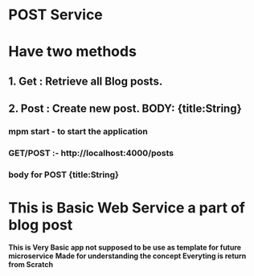 # POST Service 

# Have two methods 
## 1. Get : Retrieve all Blog posts.
## 2. Post :  Create new post. BODY: {title:String}

### mpm start - to start the application 

### GET/POST :- http://localhost:4000/posts 
### body for POST {title:String}


# This is Basic Web Service a part of blog post


**This is Very Basic app not supposed to be use as template for future microservice**
**Made for understanding the concept Everyting is return from Scratch**